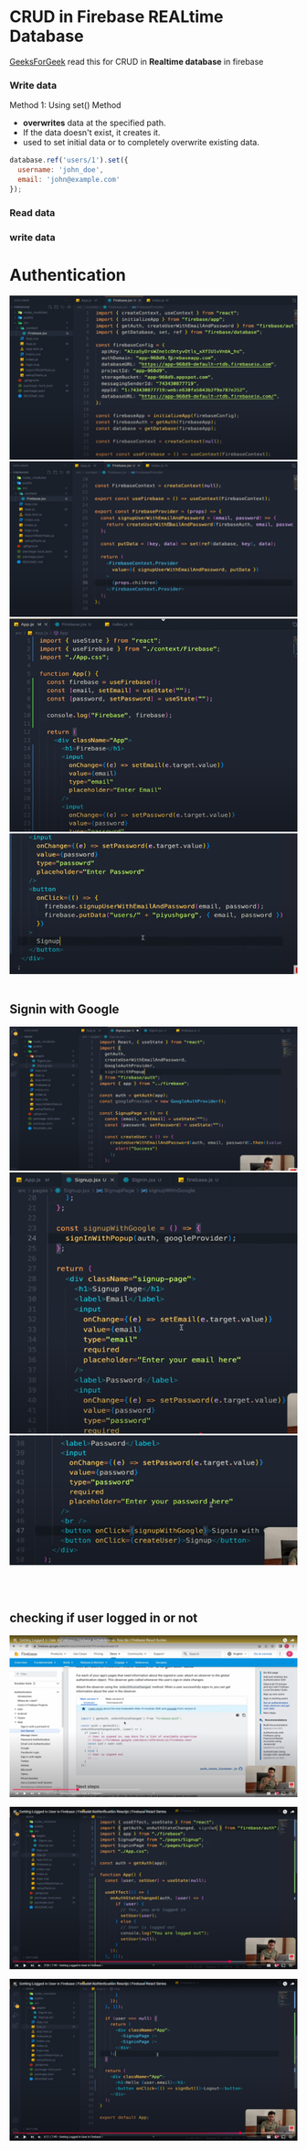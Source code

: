 # CRUD in Firebase REALtime Database

[GeeksForGeek](https://www.geeksforgeeks.org/firebase-tutorial/#firebase-realtime-database) read this for CRUD in **Realtime database** in firebase

### Write data
Method 1: Using set() Method
+ **overwrites** data at the specified path.
+ If the data doesn't exist, it creates it. 
+ used to set initial data or to completely overwrite existing data.

```javascript
database.ref('users/1').set({
  username: 'john_doe',
  email: 'john@example.com'
});
```



### Read data

### write data


# Authentication
![alt text](<Screenshot 2025-03-04 161436.png>)
![alt text](<Screenshot 2025-03-04 161512.png>)
![alt text](<Screenshot 2025-03-04 161613.png>)
![alt text](<Screenshot 2025-03-04 161802.png>)
<br>
<br>

## Signin with Google
<!-- ![alt text](image-2.png) -->
![alt text](image-3.png)
![alt text](image-1.png)
![alt text](image.png)

<br>
<br>

## checking if user logged in or not
![alt text](image-4.png)
<!-- ![alt text](image-5.png) -->
![alt text](image-6.png)
<!-- ![alt text](image-7.png) -->
![alt text](image-8.png)
